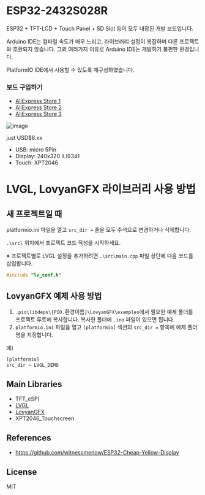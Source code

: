 # ESP32-2432S028R

ESP32 + TFT-LCD + Touch Panel + SD Slot 등이 모두 내장된 개발 보드입니다.

Arduino IDE는 컴파일 속도가 매우 느리고, 라이브러리 설정이 복잡하며 다른 프로젝트와 호환되지 않습니다.
그외 여러가지 이유로 Arduino IDE는 개발하기 불편한 환경입니다.

PlatformIO IDE에서 사용할 수 있도록 재구성하였습니다.

### 보드 구입하기

- [AliExpress Store 1](https://s.click.aliexpress.com/e/_oEkDPab)
- [AliExpress Store 2](https://s.click.aliexpress.com/e/_oB5bPtp)
- [AliExpress Store 3](https://s.click.aliexpress.com/e/_oEWKFFl)


![image](https://github.com/user-attachments/assets/0a4fbbd2-c4fa-48ef-bc53-e8ed9a881e4e)

just USD$8.xx

- USB: micro 5Pin
- Display: 240x320 ILI9341
- Touch: XPT2046

# LVGL, LovyanGFX 라이브러리 사용 방법
## 새 프로젝트일 때
platformio.ini 파일을 열고
`src_dir =` 줄을 모두 주석으로 변경하거나 삭제합니다.

`.\src\` 위치에서 프로젝트 코드 작성을 시작하세요.

※ 프로젝트별로 LVGL 설정을 추가하려면 `.\src\main.cpp` 파일 상단에 다음 코드를 삽입합니다.
```cpp
#include "lv_conf.h"
```

## LovyanGFX 예제 사용 방법
1. `.pio\libdeps\{PIO.`환경이름`}\LovyanGFX\examples`에서 필요한 예제 폴더를 프로젝트 루트에 복사합니다. 복사한 폴더에 `.ino` 파일이 있으면 됩니다.
2. `platformio.ini` 파일을 열고 `[platformio]` 섹션의 `src_dir =` 항목에 예제 폴더명을 지정합니다.

예)
```py
[platformio]
src_dir = LVGL_DEMO
```

## Main Libraries
- TFT_eSPI
- [LVGL](https://github.com/lvgl/lvgl)
- [LovyanGFX](https://github.com/lovyan03/LovyanGFX)
- XPT2046_Touchscreen

## References
- https://github.com/witnessmenow/ESP32-Cheap-Yellow-Display

## License
MIT
